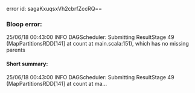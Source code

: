error id: sagaKxuqsxVh2cbrfZccRQ==
### Bloop error:

25/06/18 00:43:00 INFO DAGScheduler: Submitting ResultStage 49 (MapPartitionsRDD[141] at count at main.scala:151), which has no missing parents
#### Short summary: 

25/06/18 00:43:00 INFO DAGScheduler: Submitting ResultStage 49 (MapPartitionsRDD[141] at count at ma...